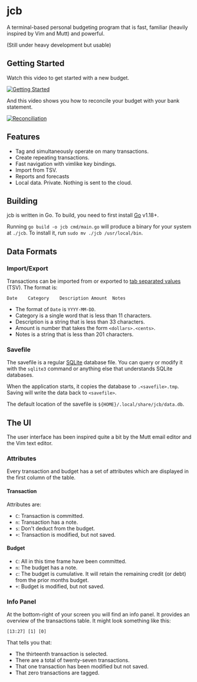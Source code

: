 # jcb

A terminal-based personal budgeting program that is fast, familiar (heavily inspired by Vim and Mutt) and powerful.

(Still under heavy development but usable)


## Getting Started

Watch this video to get started with a new budget.

[![Getting Started](https://user-images.githubusercontent.com/131466/210484368-1f06f2b2-20b9-49f9-8283-87846da8fbed.png)](https://u.pcloud.link/publink/show?code=XZAWeeVZItk1CMJmI1fBHOlwonuAJmkWr22k)

And this video shows you how to reconcile your budget with your bank statement.

[![Reconciliation](https://user-images.githubusercontent.com/131466/210484542-844bb59d-e49e-4103-bc50-04963660a06e.png)](https://u.pcloud.link/publink/show?code=XZc9eeVZE6jAm2PQMvbxiOQDeGcwmfnRyTzy)


## Features

- Tag and simultaneously operate on many transactions.
- Create repeating transactions.
- Fast navigation with vimlike key bindings.
- Import from TSV.
- Reports and forecasts
- Local data. Private. Nothing is sent to the cloud.

## Building

jcb is written in Go. To build, you need to first install [Go](https://go.dev/doc/install) v1.18+.

Running `go build -o jcb cmd/main.go` will produce a binary for your system at `./jcb`. To install it, run `sudo mv ./jcb /usr/local/bin`.


## Data Formats

### Import/Export

Transactions can be imported from or exported to [tab separated values](https://en.wikipedia.org/wiki/Tab-separated_values) (TSV). The format is:

```
Date	Category	Description	Amount	Notes
```

- The format of `Date` is `YYYY-MM-DD`.
- Category is a single word that is less than 11 characters.
- Description is a string that is less than 33 characters.
- Amount is number that takes the form `<dollars>.<cents>`.
- Notes is a string that is less than 201 characters.

### Savefile

The savefile is a regular [SQLite](https://en.wikipedia.org/wiki/SQLite) database file. You can query or modify it with the `sqlite3` command or anything else that understands SQLite databases.

When the application starts, it copies the database to `.<savefile>.tmp`. Saving will write the data back to `<savefile>`.

The default location of the savefile is `${HOME}/.local/share/jcb/data.db`.


## The UI

The user interface has been inspired quite a bit by the Mutt email editor and the Vim text editor.


### Attributes

Every transaction and budget has a set of attributes which are displayed in the first column of the table.

#### Transaction

Attributes are:

- `C`: Transaction is committed.
- `n`: Transaction has a note.
- `s`: Don't deduct from the budget.
- `+`: Transaction is modified, but not saved.

#### Budget

- `C`: All in this time frame have been committed.
- `n`: The budget has a note.
- `c`: The budget is cumulative. It will retain the remaining credit (or debt) from the prior months budget.
- `+`: Budget is modified, but not saved.


### Info Panel

At the bottom-right of your screen you will find an info panel. It provides an overview of the transactions table. It might look something like this:

```
[13:27] [1] [0]
```

That tells you that:
- The thirteenth transaction is selected.
- There are a total of twenty-seven transactions.
- That one transaction has been modified but not saved.
- That zero transactions are tagged.

